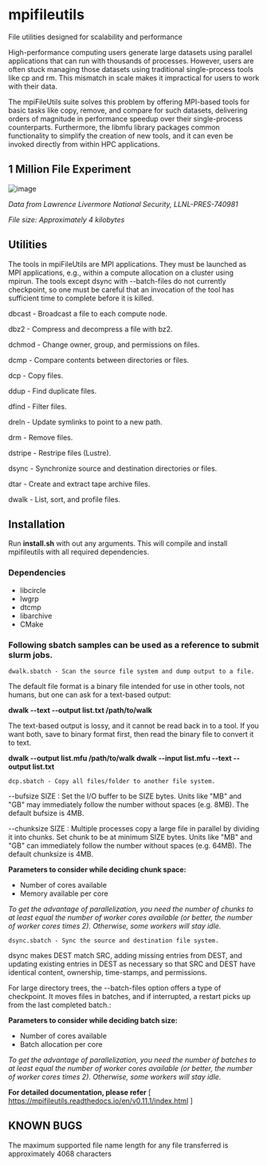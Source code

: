 # mpifileutils

File utilities designed for scalability and performance

High-performance computing users generate large datasets using parallel applications that can run with thousands of processes. However, users are often stuck managing those datasets using traditional single-process tools like cp and rm. This mismatch in scale makes it impractical for users to work with their data.

The mpiFileUtils suite solves this problem by offering MPI-based tools for basic tasks like copy, remove, and compare for such datasets, delivering orders of magnitude in performance speedup over their single-process counterparts. Furthermore, the libmfu library packages common functionality to simplify the creation of new tools, and it can even be invoked directly from within HPC applications.

## 1 Million File Experiment

![image](https://user-images.githubusercontent.com/42033222/218493535-30cc0490-896a-48cc-87c6-6fa8bc800399.png)

 *Data from Lawrence Livermore National Security, LLNL-PRES-740981*
 
 *File size: Approximately 4 kilobytes*
 
## Utilities

The tools in mpiFileUtils are MPI applications. They must be launched as MPI applications, e.g., within a compute allocation on a cluster using mpirun. The tools except dsync with --batch-files do not currently checkpoint, so one must be careful that an invocation of the tool has sufficient time to complete before it is killed.

dbcast - Broadcast a file to each compute node.

dbz2 - Compress and decompress a file with bz2.

dchmod - Change owner, group, and permissions on files.

dcmp - Compare contents between directories or files.

dcp - Copy files.

ddup - Find duplicate files.

dfind - Filter files.

dreln - Update symlinks to point to a new path.

drm - Remove files.

dstripe - Restripe files (Lustre).

dsync - Synchronize source and destination directories or files.

dtar - Create and extract tape archive files.

dwalk - List, sort, and profile files.

## Installation

Run **install.sh** with out any arguments. This will compile and install mpifileutils with all required dependencies.

### Dependencies

- libcircle
- lwgrp
- dtcmp
- libarchive
- CMake

### Following sbatch samples can be used as a reference to submit slurm jobs.


```
dwalk.sbatch - Scan the source file system and dump output to a file.
```

  The default file format is a binary file intended for use in other tools, not humans, but one can ask for a text-based output:

  **dwalk --text --output list.txt /path/to/walk**

  The text-based output is lossy, and it cannot be read back in to a tool. If you want both, save to binary format first, then read the binary file to convert it to text.

  **dwalk --output list.mfu /path/to/walk
  dwalk --input list.mfu --text --output list.txt**
  

```
dcp.sbatch - Copy all files/folder to another file system.
```

--bufsize SIZE : Set the I/O buffer to be SIZE bytes. Units like "MB" and "GB" may immediately follow the number without spaces (e.g. 8MB). The default bufsize is 4MB.

--chunksize SIZE : Multiple processes copy a large file in parallel by dividing it into chunks. Set chunk to be at minimum SIZE bytes. Units like "MB" and "GB" can immediately follow the number without spaces (e.g. 64MB). The default chunksize is 4MB.
  
  **Parameters to consider while deciding chunk space:**
   - Number of cores available
   - Memory available per core
 
 *To get the advantage of parallelization, you need the number of chunks to at least equal the number of worker cores available (or better, the number of worker cores times 2). Otherwise, some workers will stay idle.*
 

```
dsync.sbatch - Sync the source and destination file system.
```

  dsync makes DEST match SRC, adding missing entries from DEST, and updating existing entries in DEST as necessary so that SRC and DEST have identical content, ownership, time-stamps, and permissions.
  
For large directory trees, the --batch-files option offers a type of checkpoint. It moves files in batches, and if interrupted, a restart picks up from the last completed batch.:

**Parameters to consider while deciding batch size:**

- Number of cores available
- Batch allocation per core

 *To get the advantage of parallelization, you need the number of batches to at least equal the number of worker cores available (or better, the number of worker cores times 2). Otherwise, some workers will stay idle.*
 
**For detailed documentation, please refer** [ https://mpifileutils.readthedocs.io/en/v0.11.1/index.html ]

## KNOWN BUGS

The maximum supported file name length for any file transferred is approximately 4068 characters
